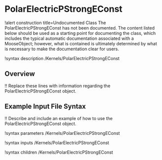 # PolarElectricPStrongEConst

!alert construction title=Undocumented Class
The PolarElectricPStrongEConst has not been documented. The content listed below should be used as a starting point for
documenting the class, which includes the typical automatic documentation associated with a
MooseObject; however, what is contained is ultimately determined by what is necessary to make the
documentation clear for users.

!syntax description /Kernels/PolarElectricPStrongEConst

## Overview

!! Replace these lines with information regarding the PolarElectricPStrongEConst object.

## Example Input File Syntax

!! Describe and include an example of how to use the PolarElectricPStrongEConst object.

!syntax parameters /Kernels/PolarElectricPStrongEConst

!syntax inputs /Kernels/PolarElectricPStrongEConst

!syntax children /Kernels/PolarElectricPStrongEConst
